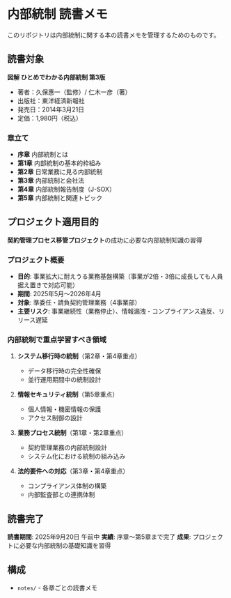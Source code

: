 # 内部統制 読書メモ

このリポジトリは内部統制に関する本の読書メモを管理するためのものです。

## 読書対象

**図解 ひとめでわかる内部統制 第3版**
- 著者：久保惠一（監修）/ 仁木一彦（著）
- 出版社：東洋経済新報社
- 発売日：2014年3月21日
- 定価：1,980円（税込）

### 章立て

- **序章** 内部統制とは
- **第1章** 内部統制の基本的枠組み
- **第2章** 日常業務に見る内部統制
- **第3章** 内部統制と会社法
- **第4章** 内部統制報告制度（J-SOX）
- **第5章** 内部統制と関連トピック

## プロジェクト適用目的

**契約管理プロセス移管プロジェクト**の成功に必要な内部統制知識の習得

### プロジェクト概要
- **目的**: 事業拡大に耐えうる業務基盤構築（事業が2倍・3倍に成長しても人員据え置きで対応可能）
- **期間**: 2025年5月〜2026年4月
- **対象**: 準委任・請負契約管理業務（4事業部）
- **主要リスク**: 事業継続性（業務停止）、情報漏洩・コンプライアンス違反、リリース遅延

### 内部統制で重点学習すべき領域
1. **システム移行時の統制**（第2章・第4章重点）
   - データ移行時の完全性確保
   - 並行運用期間中の統制設計

2. **情報セキュリティ統制**（第5章重点）
   - 個人情報・機密情報の保護
   - アクセス制御の設計

3. **業務プロセス統制**（第1章・第2章重点）
   - 契約管理業務の内部統制設計
   - システム化における統制の組み込み

4. **法的要件への対応**（第3章・第4章重点）
   - コンプライアンス体制の構築
   - 内部監査部との連携体制

## 読書完了

**読書期間**: 2025年9月20日 午前中
**実績**: 序章〜第5章まで完了
**成果**: プロジェクトに必要な内部統制の基礎知識を習得

## 構成

- `notes/` - 各章ごとの読書メモ